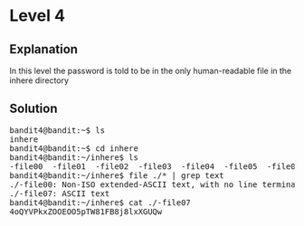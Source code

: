 # Level 4

## Explanation
In this level the password is told to be in the only human-readable file in the inhere directory

## Solution
<pre>
bandit4@bandit:~$ ls
inhere
bandit4@bandit:~$ cd inhere
bandit4@bandit:~/inhere$ ls
-file00  -file01  -file02  -file03  -file04  -file05  -file06  -file07  -file08  -file09
bandit4@bandit:~/inhere$ file ./* | grep text
./-file00: Non-ISO extended-ASCII text, with no line terminators, with overstriking
./-file07: ASCII text
bandit4@bandit:~/inhere$ cat ./-file07
4oQYVPkxZOOEOO5pTW81FB8j8lxXGUQw
</pre>